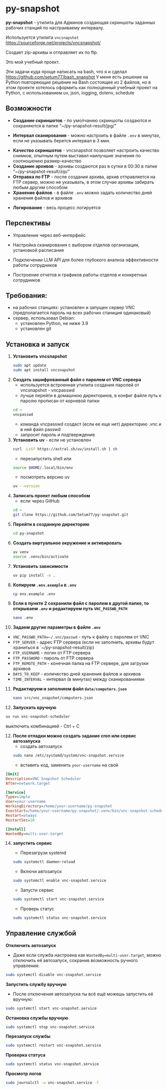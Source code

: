 # py-snapshot

**py-snapshot** - yтилита для Админов создающая скриншоты заданных рабочих станций по настраиваему интервалу.

Используется утилита `vncsnapshot` https://sourceforge.net/projects/vncsnapshot/

Создает zip-архивы и отправляет их по ftp.

Это мой учебный проект.

Эти задачи куда проще написать на bash, что я и сделал https://github.com/setum77/bash_snapshot
У меня есть решение на Python повторяющие решение на Bash состоящее из 2 файлов, но в этом проекте хотелось оформить как полноценный учебный проект на Python,
с использованием uv, json, logging, dotenv, schedule

## Возможности

- **Создание скриншотов** - по умолчанию скриншоты создаются и сохраняются в папке "~/py-snapshot-result/jpg/"

* **Интервал сканирования** - можно настроить в файле `.env` в минутах, если не указывать берется интервал в 3 мин.

- **Качество скриншотов** - vncsnapshot позволяет настроить качество снимков, опытным путем выставил наилучшие значения по соотношению размер-качество
- **Создание архивов** - архивы создаются раз в сутки в 00:30 в папке "~/py-snapshot-result/zip/"
- **Отправка по FTP** - после создания архива, архив отправляется на FTP сервер, можно не указывать, в этом случае архивы забирать любым другим способом
- **Хранение файлов** - в файле `.env` можно задать количество дней хранения файлов и архивов

* **Логирование** - весь процесс логируется

## Перспективы

- Управление через веб-интерфейс

- Настройка сканирования с выбором отделов организации, установкой расписания

- Подключении LLM API для более глубокого анализа эффективности работы сотрудников

- Построение отчетов и графиков работы отделов и конкретных сотрудников

## Требования:

- на рабочих станциях: установлен и запущен сервер VNC (предполагается пароль на всех рабочих станиция одинаковый)
- сервер, использовал Debian:
  - установлен Python, не ниже 3.9
  - установлен git

## Установка и запуск

1. **Установить vncsnapshot**
   ```bash
   sudo apt update
   sudo apt install vncsnapshot
   ```
2. **Создать зашифрованный файл с паролем от VNC сервера**
   - используется встроенная утилита создания паролей от vncsnapshot - vncpasswd
   * лучше перейти в домашнюю директориюв, в конфиг файле путь к паролю прописан от корневой папки
   ```bash
   cd ~
   vncpasswd
   ```
   - команда vncpasswd создаст (если ее еще нет) директорию .vnc и в ней файл passwd
   - запросит пароль и подтверждение
3. **Установить uv** - если не установлен
   ```bash
   curl -LsSf https://astral.sh/uv/install.sh | sh
   ```
   - перезапустить shell или
   ```bash
   source $HOME/.local/bin/env
   ```
   - посмотреть версию uv
   ```bash
   uv --version
   ```
4. **Записать проект любым способом**
   - если через GitHub
   ```bash
   cd ~
   git clone https://github.com/Setum77/py-snapshot.git
   ```
5. **Перейти в созданную директорию**
   ```bash
   cd py-snapshot
   ```
6. **Создать виртуальное окружение и активировать**
   ```bash
   uv venv
   source .venv/bin/activate
   ```
7. **Установить зависимости**
   ```bash
   uv pip install -e .
   ```
8. **Копируем `.env.exemple` в `.env`**
   ```bash
   cp env.example .env
   ```
9. **Если в пункте 2 сохранили файл с паролем в другой папке, то открываем `.env` и редактируем путь `VNC_PASSWD_PATH`**
   ```bash
   nano .env
   ```
10. **Задаем другие параметры в файле `.env`**

- `VNC_PASSWD_PATH=~/.vnc/passwd` - путь к файлу с паролем от VNC
- `FTP_SERVER` - адрес FTP сервера (если не заполнить, архивы будут храниться в `~/py-snapshot-result/zip)
- `FTP_USERNAME` - логин от FTP сервера
- `FTP_PASSWORD` - пароль от FTP сервера
- `FTP_REMOTE_PATH` - конечная папка на FTP сервере, для загрузки архивов
- `DAYS_TO_KEEP` - количество дней хранения файлов и архивов
- `TIME_INTERVAL` - интервал (в минутах) между сканированиями

11. **Редактируем и заполняем файл `data/computers.json`**

    ```bash
    nano src/vnc_snapshot/computers.json
    ```

12. **Запускать вручную**

```bash
uv run vnc-snapshot-scheduler
```

выключить комбинацией - Ctrl + C

12. **После отладки можно создать задание cron или сервис автозапуска**
    - создать автозапуск
    ```bash
    sudo nano /etc/systemd/system/vnc-snapshot.service
    ```
    - вставить код, заменить `your-username` на свой

```ini
[Unit]
Description=VNC Snapshot Scheduler
After=network.target

[Service]
Type=simple
User=your-username
WorkingDirectory=/home/your-username/py-snapshot
ExecStart=/home/your-username/py-snapshot/.venv/bin/vnc-snapshot-scheduler
Restart=always
RestartSec=10

[Install]
WantedBy=multi-user.target
```

14. **запустить сервис**

    - Перезагрузи systemd

    ```bash
    sudo systemctl daemon-reload
    ```

    - Включи автозапуск

    ```bash
    sudo systemctl enable vnc-snapshot.service
    ```

    - Запусти сервис

    ```bash
    sudo systemctl start vnc-snapshot.service
    ```

    - Проверь статус

    ```bash
    sudo systemctl status vnc-snapshot.service
    ```

## Управление службой

**Отключить автозапуск**

- Даже если служба настроена как `WantedBy=multi-user.target`, можно отключить её автозапуск, сохранив возможность ручного управления:

```bash
sudo systemctl disable vnc-snapshot.service
```

**Запустить службу вручную**

- После отключения автозапуска ты всё ещё можешь запустить её вручную:

```bash
sudo systemctl start vnc-snapshot.service
```

**Остановка службы вручную**

```bash
sudo systemctl stop vnc-snapshot.service
```

**Перезапуск службы**

```bash
sudo systemctl restart vnc-snapshot.service
```

**Проверка статуса**

```bash
sudo systemctl status vnc-snapshot.service
```

**Просмотр логов**

```bash
sudo journalctl -u vnc-snapshot.service -f
```
